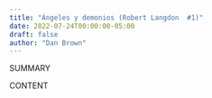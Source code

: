 ```yaml
---
title: "Ángeles y demonios (Robert Langdon  #1)"
date: 2022-07-24T00:00:00-05:00
draft: false
author: "Dan Brown"
---
```


SUMMARY

<!--more-->

CONTENT